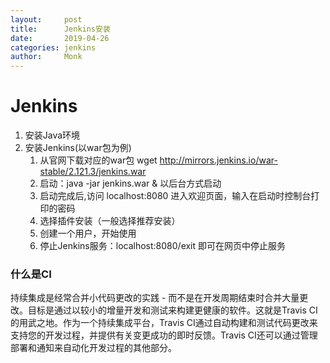```yaml
---
layout:     post
title:      Jenkins安装
date:       2019-04-26
categories: jenkins
author:     Monk
---
```


# Jenkins
1. 安装Java环境
2. 安装Jenkins(以war包为例)
   1. 从官网下载对应的war包 wget http://mirrors.jenkins.io/war-stable/2.121.3/jenkins.war
   2. 启动：java -jar jenkins.war & 以后台方式启动
   3. 启动完成后,访问 localhost:8080 进入欢迎页面，输入在启动时控制台打印的密码
   4. 选择插件安装（一般选择推荐安装）
   5. 创建一个用户，开始使用
   6. 停止Jenkins服务：localhost:8080/exit 即可在网页中停止服务
   
   
### 什么是CI 
持续集成是经常合并小代码更改的实践 - 而不是在开发周期结束时合并大量更改。目标是通过以较小的增量开发和测试来构建更健康的软件。这就是Travis CI的用武之地。作为一个持续集成平台，Travis CI通过自动构建和测试代码更改来支持您的开发过程，并提供有关变更成功的即时反馈。Travis CI还可以通过管理部署和通知来自动化开发过程的其他部分。